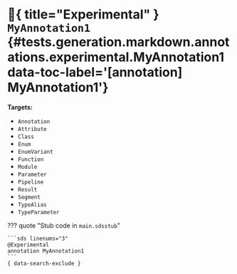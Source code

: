 [//]: # (DO NOT EDIT THIS FILE DIRECTLY. Instead, edit the corresponding stub file and execute `npm run docs:api`.)

# :test_tube:{ title="Experimental" } <code class="doc-symbol doc-symbol-annotation"></code> `MyAnnotation1` {#tests.generation.markdown.annotations.experimental.MyAnnotation1 data-toc-label='[annotation] MyAnnotation1'}

**Targets:**

- `Annotation`
- `Attribute`
- `Class`
- `Enum`
- `EnumVariant`
- `Function`
- `Module`
- `Parameter`
- `Pipeline`
- `Result`
- `Segment`
- `TypeAlias`
- `TypeParameter`

??? quote "Stub code in `main.sdsstub`"

    ```sds linenums="3"
    @Experimental
    annotation MyAnnotation1
    ```
    { data-search-exclude }
